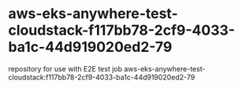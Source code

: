 # aws-eks-anywhere-test-cloudstack-f117bb78-2cf9-4033-ba1c-44d919020ed2-79
repository for use with E2E test job aws-eks-anywhere-test-cloudstack:f117bb78-2cf9-4033-ba1c-44d919020ed2-79
